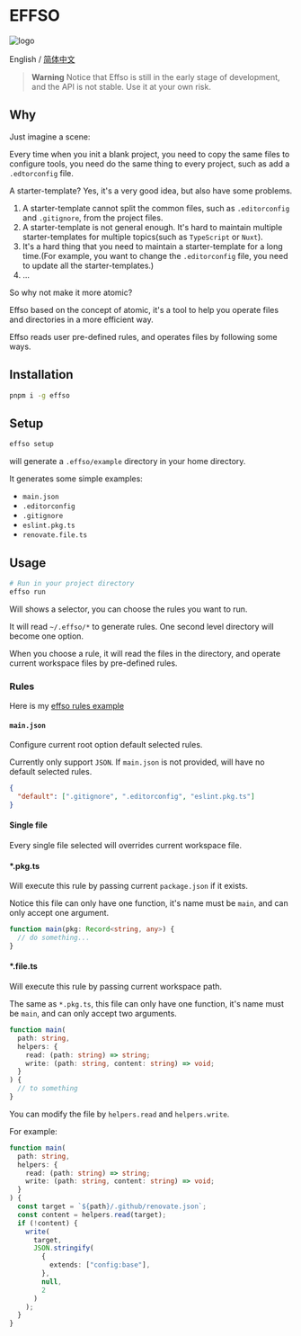 # EFFSO

![logo](https://s2.loli.net/2023/02/14/Z7yCLPdSwikglVe.png)

English / [简体中文](./README.zh.md)

> **Warning**
> Notice that Effso is still in the early stage of development, and the API is not stable. Use it at your own risk.

## Why

Just imagine a scene:

Every time when you init a blank project, you need to copy the same files to configure tools, you need do the same thing to every project, such as add a `.edtorconfig` file.

A starter-template? Yes, it's a very good idea, but also have some problems.

1. A starter-template cannot split the common files, such as `.editorconfig` and `.gitignore`, from the project files.
2. A starter-template is not general enough. It's hard to maintain multiple starter-templates for multiple topics(such as `TypeScript` or `Nuxt`).
3. It's a hard thing that you need to maintain a starter-template for a long time.(For example, you want to change the `.editorconfig` file, you need to update all the starter-templates.)
4. ...

So why not make it more atomic?

Effso based on the concept of atomic, it's a tool to help you operate files and directories in a more efficient way.

Effso reads user pre-defined rules, and operates files by following some ways.

## Installation

```bash
pnpm i -g effso
```

## Setup

```bash
effso setup
```

will generate a `.effso/example` directory in your home directory.

It generates some simple examples:

- `main.json`
- `.editorconfig`
- `.gitignore`
- `eslint.pkg.ts`
- `renovate.file.ts`

## Usage

```bash
# Run in your project directory
effso run
```

Will shows a selector, you can choose the rules you want to run.

It will read `~/.effso/*` to generate rules. One second level directory will become one option.

When you choose a rule, it will read the files in the directory, and operate current workspace files by pre-defined rules.

### Rules

Here is my [effso rules example](https://github.com/alexzhang1030/effso-rules)

#### `main.json`

Configure current root option default selected rules.

Currently only support `JSON`. If `main.json` is not provided, will have no default selected rules.

```json
{
  "default": [".gitignore", ".editorconfig", "eslint.pkg.ts"]
}
```

#### Single file

Every single file selected will overrides current workspace file.

#### \*.pkg.ts

Will execute this rule by passing current `package.json` if it exists.

Notice this file can only have one function, it's name must be `main`, and can only accept one argument.

```ts
function main(pkg: Record<string, any>) {
  // do something...
}
```

#### \*.file.ts

Will execute this rule by passing current workspace path.

The same as `*.pkg.ts`, this file can only have one function, it's name must be `main`, and can only accept two arguments.

```ts
function main(
  path: string,
  helpers: {
    read: (path: string) => string;
    write: (path: string, content: string) => void;
  }
) {
  // to something
}
```

You can modify the file by `helpers.read` and `helpers.write`.

For example:

```ts
function main(
  path: string,
  helpers: {
    read: (path: string) => string;
    write: (path: string, content: string) => void;
  }
) {
  const target = `${path}/.github/renovate.json`;
  const content = helpers.read(target);
  if (!content) {
    write(
      target,
      JSON.stringify(
        {
          extends: ["config:base"],
        },
        null,
        2
      )
    );
  }
}
```
